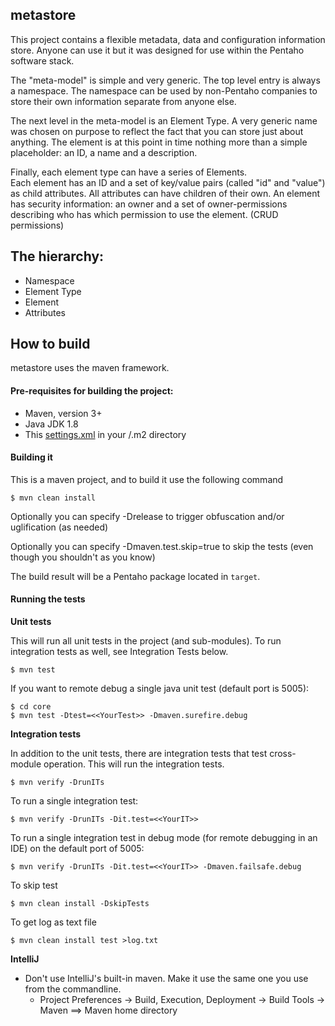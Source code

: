 metastore
----------
This project contains a flexible metadata, data and configuration information store. 
Anyone can use it but it was designed for use within the Pentaho software stack.

The "meta-model" is simple and very generic.
The top level entry is always a namespace. The namespace can be used by non-Pentaho companies to store their own information separate from anyone else.

The next level in the meta-model is an Element Type.  A very generic name was chosen on purpose to reflect the fact that you can store just about anything.  The element is at this point in time nothing more than a simple placeholder: an ID, a name and a description.

Finally, each element type can have a series of Elements.  
Each element has an ID and a set of key/value pairs (called "id" and "value") as child attributes. All attributes can have children of their own.
An element has security information: an owner and a set of owner-permissions describing who has which permission to use the element. (CRUD permissions)

The hierarchy:
--------------

* Namespace
* Element Type
* Element
* Attributes


How to build
--------------

metastore uses the maven framework. 


#### Pre-requisites for building the project:
* Maven, version 3+
* Java JDK 1.8
* This [settings.xml](https://raw.githubusercontent.com/pentaho/maven-parent-poms/master/maven-support-files/settings.xml) in your <user-home>/.m2 directory

#### Building it

This is a maven project, and to build it use the following command

```
$ mvn clean install
```
Optionally you can specify -Drelease to trigger obfuscation and/or uglification (as needed)

Optionally you can specify -Dmaven.test.skip=true to skip the tests (even though
you shouldn't as you know)

The build result will be a Pentaho package located in ```target```.

#### Running the tests

__Unit tests__

This will run all unit tests in the project (and sub-modules). To run integration tests as well, see Integration Tests below.

```
$ mvn test
```

If you want to remote debug a single java unit test (default port is 5005):

```
$ cd core
$ mvn test -Dtest=<<YourTest>> -Dmaven.surefire.debug
```

__Integration tests__

In addition to the unit tests, there are integration tests that test cross-module operation. This will run the integration tests.

```
$ mvn verify -DrunITs
```

To run a single integration test:

```
$ mvn verify -DrunITs -Dit.test=<<YourIT>>
```

To run a single integration test in debug mode (for remote debugging in an IDE) on the default port of 5005:

```
$ mvn verify -DrunITs -Dit.test=<<YourIT>> -Dmaven.failsafe.debug
```

To skip test

```
$ mvn clean install -DskipTests
```

To get log as text file

```
$ mvn clean install test >log.txt
```


__IntelliJ__

* Don't use IntelliJ's built-in maven. Make it use the same one you use from the commandline.
  * Project Preferences -> Build, Execution, Deployment -> Build Tools -> Maven ==> Maven home directory

````
